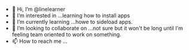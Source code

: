 - 👋 Hi, I’m @linelearner
- 👀 I’m interested in ...learning how to install apps
- 🌱 I’m currently learning ...howe to sideload apps.
- 💞️ I’m looking to collaborate on ...not sure but it won't be long until I'm feeling team oriented to work on something.
- 📫 How to reach me ...

<!---
linelearner/linelearner is a ✨ special ✨ repository because its `README.md` (this file) appears on your GitHub profile.
You can click the Preview link to take a look at your changes.
--->
